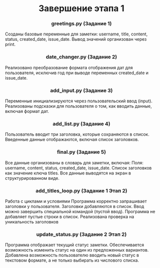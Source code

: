 <h1 align="center">Завершение этапа 1</h1>
<h3 align="center">greetings.py (Задание 1)</h3>
Созданы базовые переменные для заметки: username, title, content, status, created_date, issue_date.
Вывод значений организован через print.
<h3 align="center">date_changer.py (Задание 2)</h3>
Реализовано преобразование формата отображения дат для пользователя, исключив год при выводе переменных created_date и issue_date.
<h3 align="center">add_input.py (Задание 3)</h3>
Переменные инициализируются через пользовательский ввод (input).
Реализованы подсказки для пользователя о том, как вводить данные, включая формат дат.
<h3 align="center">add_list.py (Задание 4)</h3>
Пользователь вводит три заголовка, которые сохраняются в список.
Введенные данные отображаются, включая список заголовков.
<h3 align="center">final.py (Задание 5)</h3>
Все данные организованы в словарь для заметки, включая:
Поля: username, content, status, created_date, issue_date.
Список заголовков как значение ключа titles.
Все данные выводятся на экран в структурированном виде.
<h3 align="center">add_titles_loop.py (Задание 1 Этап 2)</h3>
Работа с циклами и условиями
Программа корректно запрашивает заголовки у пользователя.
Заголовки добавляются в список.
Ввод можно завершить специальной командой (пустой ввод).
Программа не добавляет пустые строки в список.
Реализована проверка на уникальность заголовков
<h3 align="center">update_status.py (Задание 2 Этап 2)</h3>
Программа отображает текущий статус заметки.
Обеспечивается возможность изменить статус на один из предложенных вариантов.
Добавлена возможность пользователю вводить новый статус в текстовом формате, а не только выбирать из числового списка.
